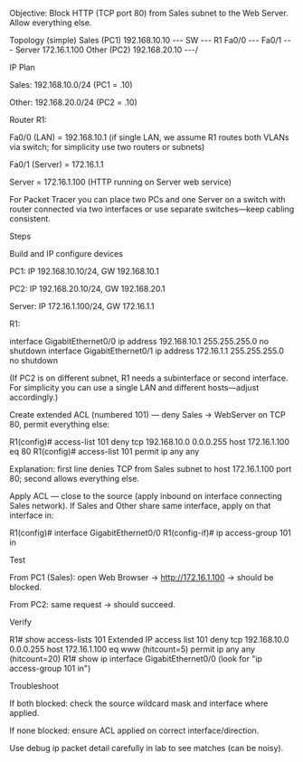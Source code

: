 Objective: Block HTTP (TCP port 80) from Sales subnet to the Web Server. Allow everything else.

Topology (simple)
Sales (PC1) 192.168.10.10 --- SW --- R1 Fa0/0 --- Fa0/1 --- Server 172.16.1.100
Other (PC2) 192.168.20.10 ---/

IP Plan

Sales: 192.168.10.0/24 (PC1 = .10)

Other: 192.168.20.0/24 (PC2 = .10)

Router R1:

Fa0/0 (LAN) = 192.168.10.1 (if single LAN, we assume R1 routes both VLANs via switch; for simplicity use two routers or subnets)

Fa0/1 (Server) = 172.16.1.1

Server = 172.16.1.100 (HTTP running on Server web service)

For Packet Tracer you can place two PCs and one Server on a switch with router connected via two interfaces or use separate switches—keep cabling consistent.

Steps

Build and IP configure devices

PC1: IP 192.168.10.10/24, GW 192.168.10.1

PC2: IP 192.168.20.10/24, GW 192.168.20.1

Server: IP 172.16.1.100/24, GW 172.16.1.1

R1:

interface GigabitEthernet0/0
  ip address 192.168.10.1 255.255.255.0
  no shutdown
interface GigabitEthernet0/1
  ip address 172.16.1.1 255.255.255.0
  no shutdown


(If PC2 is on different subnet, R1 needs a subinterface or second interface. For simplicity you can use a single LAN and different hosts—adjust accordingly.)

Create extended ACL (numbered 101) — deny Sales → WebServer on TCP 80, permit everything else:

R1(config)# access-list 101 deny tcp 192.168.10.0 0.0.0.255 host 172.16.1.100 eq 80
R1(config)# access-list 101 permit ip any any


Explanation: first line denies TCP from Sales subnet to host 172.16.1.100 port 80; second allows everything else.

Apply ACL — close to the source (apply inbound on interface connecting Sales network). If Sales and Other share same interface, apply on that interface in:

R1(config)# interface GigabitEthernet0/0
R1(config-if)# ip access-group 101 in


Test

From PC1 (Sales): open Web Browser → http://172.16.1.100 → should be blocked.

From PC2: same request → should succeed.

Verify

R1# show access-lists 101
Extended IP access list 101
    deny tcp 192.168.10.0 0.0.0.255 host 172.16.1.100 eq www (hitcount=5)
    permit ip any any (hitcount=20)
R1# show ip interface GigabitEthernet0/0
  (look for "ip access-group 101 in")


Troubleshoot

If both blocked: check the source wildcard mask and interface where applied.

If none blocked: ensure ACL applied on correct interface/direction.

Use debug ip packet detail carefully in lab to see matches (can be noisy).
